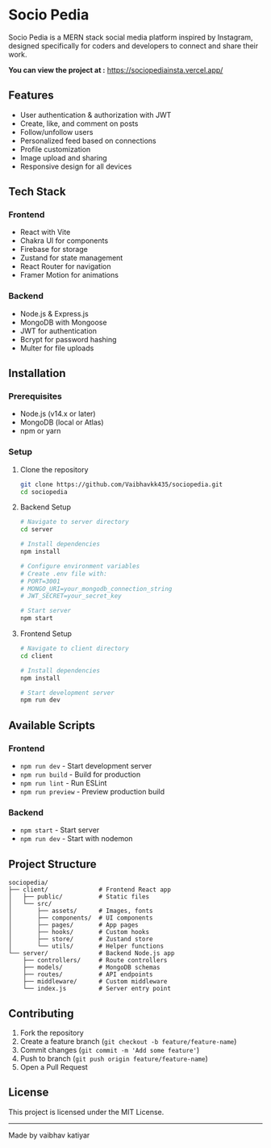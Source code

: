 # Socio Pedia

Socio Pedia is a MERN stack social media platform inspired by Instagram, designed specifically for coders and developers to connect and share their work.

**You can view the project at :** https://sociopediainsta.vercel.app/
## Features

- User authentication & authorization with JWT
- Create, like, and comment on posts
- Follow/unfollow users
- Personalized feed based on connections
- Profile customization
- Image upload and sharing
- Responsive design for all devices

## Tech Stack

### Frontend
- React with Vite
- Chakra UI for components
- Firebase for storage
- Zustand for state management
- React Router for navigation
- Framer Motion for animations

### Backend
- Node.js & Express.js
- MongoDB with Mongoose
- JWT for authentication
- Bcrypt for password hashing
- Multer for file uploads

## Installation

### Prerequisites
- Node.js (v14.x or later)
- MongoDB (local or Atlas)
- npm or yarn

### Setup

1. Clone the repository
   ```bash
   git clone https://github.com/Vaibhavkk435/sociopedia.git
   cd sociopedia
   ```

2. Backend Setup
   ```bash
   # Navigate to server directory
   cd server
   
   # Install dependencies
   npm install
   
   # Configure environment variables
   # Create .env file with:
   # PORT=3001
   # MONGO_URI=your_mongodb_connection_string
   # JWT_SECRET=your_secret_key
   
   # Start server
   npm start
   ```

3. Frontend Setup
   ```bash
   # Navigate to client directory
   cd client
   
   # Install dependencies
   npm install
   
   # Start development server
   npm run dev
   ```

## Available Scripts

### Frontend
- `npm run dev` - Start development server
- `npm run build` - Build for production
- `npm run lint` - Run ESLint
- `npm run preview` - Preview production build

### Backend
- `npm start` - Start server
- `npm run dev` - Start with nodemon

## Project Structure

```
sociopedia/
├── client/              # Frontend React app
│   ├── public/          # Static files
│   └── src/             
│       ├── assets/      # Images, fonts
│       ├── components/  # UI components
│       ├── pages/       # App pages
│       ├── hooks/       # Custom hooks
│       ├── store/       # Zustand store
│       └── utils/       # Helper functions
└── server/              # Backend Node.js app
    ├── controllers/     # Route controllers
    ├── models/          # MongoDB schemas
    ├── routes/          # API endpoints
    ├── middleware/      # Custom middleware
    └── index.js         # Server entry point
```

## Contributing

1. Fork the repository
2. Create a feature branch (`git checkout -b feature/feature-name`)
3. Commit changes (`git commit -m 'Add some feature'`)
4. Push to branch (`git push origin feature/feature-name`)
5. Open a Pull Request

## License

This project is licensed under the MIT License.

---

Made by vaibhav katiyar 
